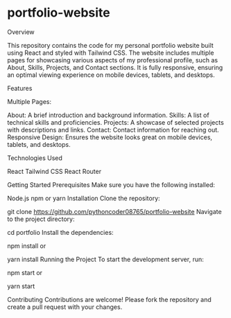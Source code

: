 # portfolio-website

Overview

This repository contains the code for my personal portfolio website built using React and styled with Tailwind CSS. The website includes multiple pages for showcasing various aspects of my professional profile, such as About, Skills, Projects, and Contact sections. It is fully responsive, ensuring an optimal viewing experience on mobile devices, tablets, and desktops.

Features

Multiple Pages:

About: A brief introduction and background information.
Skills: A list of technical skills and proficiencies.
Projects: A showcase of selected projects with descriptions and links.
Contact: Contact information for reaching out.
Responsive Design: Ensures the website looks great on mobile devices, tablets, and desktops.


Technologies Used

React Tailwind CSS React Router

Getting Started
Prerequisites
Make sure you have the following installed:

Node.js
npm or yarn
Installation
Clone the repository:

git clone https://github.com/pythoncoder08765/portfolio-website
Navigate to the project directory:

cd portfolio
Install the dependencies:

npm install
or

yarn install
Running the Project
To start the development server, run:

npm start
or

yarn start


Contributing
Contributions are welcome! Please fork the repository and create a pull request with your changes.
